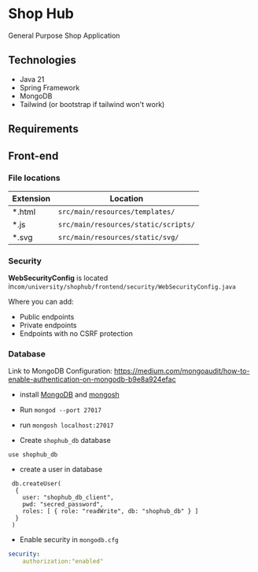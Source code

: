 # Shop Hub

General Purpose Shop Application

## Technologies

- Java 21
- Spring Framework
- MongoDB
- Tailwind (or bootstrap if tailwind won't work)

## Requirements

## Front-end

### File locations

| Extension | Location                             |
|-----------|--------------------------------------|
| *.html    | `src/main/resources/templates/`      |
| *.js      | `src/main/resources/static/scripts/` |
| *.svg     | `src/main/resources/static/svg/`     |

### Security

**WebSecurityConfig** is located in`com/university/shophub/frontend/security/WebSecurityConfig.java`

Where you can add:

- Public endpoints
- Private endpoints
- Endpoints with no CSRF protection

### Database
Link to MongoDB Configuration: <https://medium.com/mongoaudit/how-to-enable-authentication-on-mongodb-b9e8a924efac>

- install [MongoDB](https://www.mongodb.com/docs/manual/installation/) and [mongosh](https://www.mongodb.com/docs/mongodb-shell/install/)
- Run `mongod --port 27017`

- run `mongosh localhost:27017`

- Create `shophub_db` database

```mongodb-json
use shophub_db
```

- create a user in database

```mongodb-json 
 db.createUser(
  {
    user: "shophub_db_client",
    pwd: "secred_password",
    roles: [ { role: "readWrite", db: "shophub_db" } ]
  }
 )
```

- Enable security in `mongodb.cfg`

```yaml
security:
    authorization:"enabled"
```
